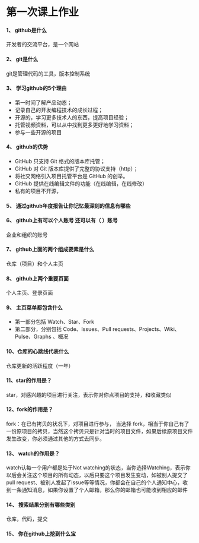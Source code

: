 #  第一次课上作业
####  1、 github是什么
开发者的交流平台，是一个网站
####  2、 git是什么
git是管理代码的工具，版本控制系统
####  3、 学习github的5个理由
  - 第一时间了解产品动态；
  - 记录自己的开发编程技术的成长过程；
  - 开源的，学习更多技术人的东西，提高项目经验；
  - 托管视频资料，可以从中找到更多更好地学习资料；
  - 参与一些开源的项目
####  4、 github的优势
- GitHub 只支持 Git 格式的版本库托管；
- GitHub 对 Git 版本库提供了完整的协议支持（http）；
- 将社交网络引入项目托管平台是 GitHub 的创举。
- GitHub 提供在线编辑文件的功能（在线编辑，在线修改）
- 私有的项目不开源，
####  5、 通过github年度报告让你记忆最深刻的信息有哪些

####  6、 github上有可以个人账号 还可以有（ ）账号
企业和组织的账号
####  7、 github上面的两个组成要素是什么
仓库（项目）和个人主页
####  8、 github上两个重要页面
个人主页、登录页面
####  9、 主页菜单都包含什么
- 第一部分包括 Watch、Star、Fork 
- 第二部分，分别包括 Code、Issues、Pull requests、Projects、Wiki、Pulse、Graphs
、概况
####  10、仓库的心跳线代表什么
仓库更新的活跃程度（一年）
####  11、star的作用是？
star，对感兴趣的项目进行关注，表示你对你点项目的支持，和收藏类似
####  12、fork的作用是？
fork：在已有拷贝的状况下，对项目进行参与，
当选择 fork，相当于你自己有了一份原项目的拷贝，当然这个拷贝只是针对当时的项目文件，如果后续原项目文件发生改变，你必须通过其他的方式去同步。
####  13、 watch的作用是？
watch认每一个用户都是处于Not watching的状态，当你选择Watching，表示你以后会关注这个项目的所有动态，以后只要这个项目发生变动，如被别人提交了pull request、被别人发起了issue等等情况，你都会在自己的个人通知中心，收到一条通知消息，如果你设置了个人邮箱，那么你的邮箱也可能收到相应的邮件
####  14、 搜索结果分别有哪些类别
仓库，代码，提交
####  15、 你在github上挖到什么宝

